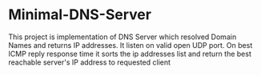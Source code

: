 # Minimal-DNS-Server
This project is implementation of DNS Server which resolved Domain Names and returns IP addresses. It listen on valid open UDP port. On best ICMP reply response time it sorts the ip addresses list and return the best reachable server's IP address to requested client 
